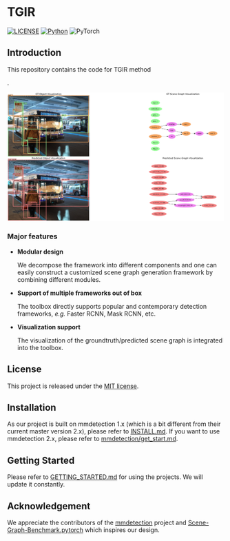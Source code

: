# TGIR
[![LICENSE](https://img.shields.io/badge/license-MIT-green)](https://github.com/Kenneth-Wong/MMSceneGraph/blob/master/LICENSE)
[![Python](https://img.shields.io/badge/python-3.8-blue.svg)](https://www.python.org/)
![PyTorch](https://img.shields.io/badge/pytorch-1.4.0-%237732a8)

## Introduction

This repository contains the code for TGIR method

. 

![demo image](demo/2343728_vis_sg.png)


### Major features

- **Modular design**

  We decompose the framework into different components and one can easily construct a customized scene graph generation framework by combining different modules.

- **Support of multiple frameworks out of box**

  The toolbox directly supports popular and contemporary detection frameworks, *e.g.* Faster RCNN, Mask RCNN, etc.

- **Visualization support**

  The visualization of the groundtruth/predicted scene graph is integrated into the toolbox.



## License

This project is released under the [MIT license](LICENSE).




## Installation

As our project is built on mmdetection 1.x (which is a bit different from their current master version 2.x), please refer to [INSTALL.md](docs/INSTALL.md). 
If you want to use mmdetection 2.x, please
 refer to [mmdetection/get_start.md](https://github.com/open-mmlab/mmdetection/blob/master/docs/get_started.md).



## Getting Started

Please refer to [GETTING_STARTED.md](docs/GETTING_STARTED.md) for using the projects. We will update it constantly.



## Acknowledgement

We appreciate the contributors of the [mmdetection](https://github.com/open-mmlab/mmdetection) project and [Scene-Graph-Benchmark.pytorch](https://raw.githubusercontent.com/KaihuaTang/Scene-Graph-Benchmark.pytorch/master/README.md) which inspires our design. 
